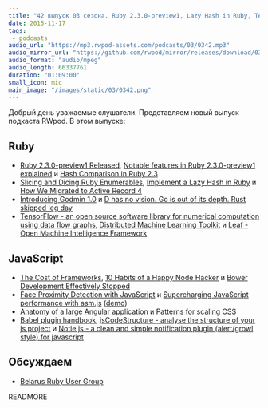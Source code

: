 ```yaml
---
title: "42 выпуск 03 сезона. Ruby 2.3.0-preview1, Lazy Hash in Ruby, TensorFlow, The Cost of Frameworks, jsCodeStructure и прочее"
date: 2015-11-17
tags:
 - podcasts
audio_url: "https://mp3.rwpod-assets.com/podcasts/03/0342.mp3"
audio_mirror_url: "https://github.com/rwpod/mirror/releases/download/03.42/0342.mp3"
audio_format: "audio/mpeg"
audio_length: 66337761
duration: "01:09:00"
small_icon: mic
main_image: "/images/static/03/0342.png"
---
```


Добрый день уважаемые слушатели. Представляем новый выпуск подкаста RWpod. В этом выпуске:

## Ruby

 - [Ruby 2.3.0-preview1 Released](https://www.ruby-lang.org/en/news/2015/11/11/ruby-2-3-0-preview1-released/), [Notable features in Ruby 2.3.0-preview1 explained](http://yukas.by/ruby/2015/11/12/notable-features-in-ruby-2-3-0-preview1-explained/) и [Hash Comparison in Ruby 2.3](http://olivierlacan.com/posts/hash-comparison-in-ruby-2-3/)
 - [Slicing and Dicing Ruby Enumerables](http://blog.honeybadger.io/ruby-enumerable-slicing-before-when-and-after/), [Implement a Lazy Hash in Ruby](http://6ftdan.com/allyourdev/2015/11/13/implement-a-lazy-hash-in-ruby/) и [How We Migrated to Active Record 4](https://engineering.heroku.com/blogs/2015-11-04-upgrading-to-active-record-4/)
 - [Introducing Godmin 1.0](https://www.varvet.se/blog/update/2015/11/13/introducing-godmin-1-0.html) и [D has no vision. Go is out of its depth. Rust skipped leg day](https://www.quora.com/Which-language-has-the-brightest-future-in-replacement-of-C-between-D-Go-and-Rust-And-Why/answer/Andrei-Alexandrescu)
 - [TensorFlow - an open source software library for numerical computation using data flow graphs](http://www.tensorflow.org/), [Distributed Machine Learning Toolkit](http://www.dmtk.io/) и [Leaf - Open Machine Intelligence Framework](http://autumnai.github.io/leaf/leaf/index.html)

## JavaScript

 - [The Cost of Frameworks](https://aerotwist.com/blog/the-cost-of-frameworks/), [10 Habits of a Happy Node Hacker](http://blog.heroku.com/archives/2015/11/10/node-habits-2016) и [Bower Development Effectively Stopped](https://twitter.com/nachocoloma/status/663622545162280960)
 - [Face Proximity Detection with JavaScript](http://www.sitepoint.com/face-proximity-detection-with-javascript/) и [Supercharging JavaScript performance with asm.js](http://blogs.windows.com/msedgedev/2015/11/10/supercharging-javascript-performance-with-asm-js/) ([demo](https://dev.windows.com/en-us/microsoft-edge/testdrive/demos/chess/))
 - [Anatomy of a large Angular application](https://medium.com/@bojzi/anatomy-of-a-large-angular-application-f098e5e36994) и [Patterns for scaling CSS](http://red-badger.com/blog/2015/11/09/patterns-for-scaling-css/)
 - [Babel plugin handbook](https://github.com/thejameskyle/babel-plugin-handbook), [jsCodeStructure - analyse the structure of your js project](https://github.com/timqian/jsCodeStructure) и [Notie.js - a clean and simple notification plugin (alert/growl style) for javascript](https://jaredreich.com/projects/notie.js/)

## Обсуждаем

 - [Belarus Ruby User Group](http://brug.by/)

READMORE

